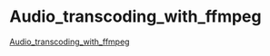# Audio_transcoding_with_ffmpeg
[Audio_transcoding_with_ffmpeg](https://aiwithcloud.com/2022/09/14/audio_transcoding_with_ffmpeg/)